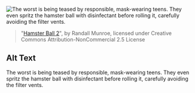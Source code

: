 ![The worst is being teased by responsible, mask-wearing teens. They even spritz the hamster ball with disinfectant before rolling it, carefully avoiding the filter vents.](https://imgs.xkcd.com/comics/hamster_ball_2.png)
> "[Hamster Ball 2](https://xkcd.com/2331/)", by Randall Munroe, licensed under Creative Commons Attribution-NonCommercial 2.5 License

## Alt Text
The worst is being teased by responsible, mask-wearing teens. They even spritz the hamster ball with disinfectant before rolling it, carefully avoiding the filter vents.
